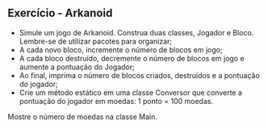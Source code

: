 ## Exercício - Arkanoid

- Simule um jogo de Arkanoid. Construa duas classes, Jogador e Bloco. Lembre-se de utilizar pacotes para organizar;
- A cada novo bloco, incremente o número de blocos em jogo;
- A cada bloco destruído, decremente o número de blocos em jogo e aumente a pontuação do Jogador;
- Ao final, imprima o número de blocos criados, destruídos e a pontuação do jogador; 
- Crie um método estático em uma classe Conversor que converte a pontuação do jogador em moedas: 1 ponto = 100 moedas. 
<p> Mostre o número de moedas na classe Main.
